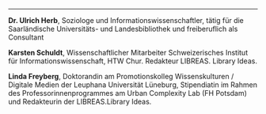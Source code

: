 ---
**Dr. Ulrich Herb**, Soziologe und Informationswissenschaftler, tätig für die Saarländische Universitäts- und Landesbibliothek und freiberuflich als Consultant

**Karsten Schuldt**, Wissenschaftlicher Mitarbeiter Schweizerisches Institut für Informationswissenschaft, HTW Chur. Redakteur LIBREAS. Library Ideas.

**Linda Freyberg**, Doktorandin am Promotionskolleg Wissenskulturen / Digitale Medien der Leuphana Universität Lüneburg, Stipendiatin im Rahmen des Professorinnenprogrammes am Urban Complexity Lab (FH Potsdam) und Redakteurin der LIBREAS.Library Ideas.